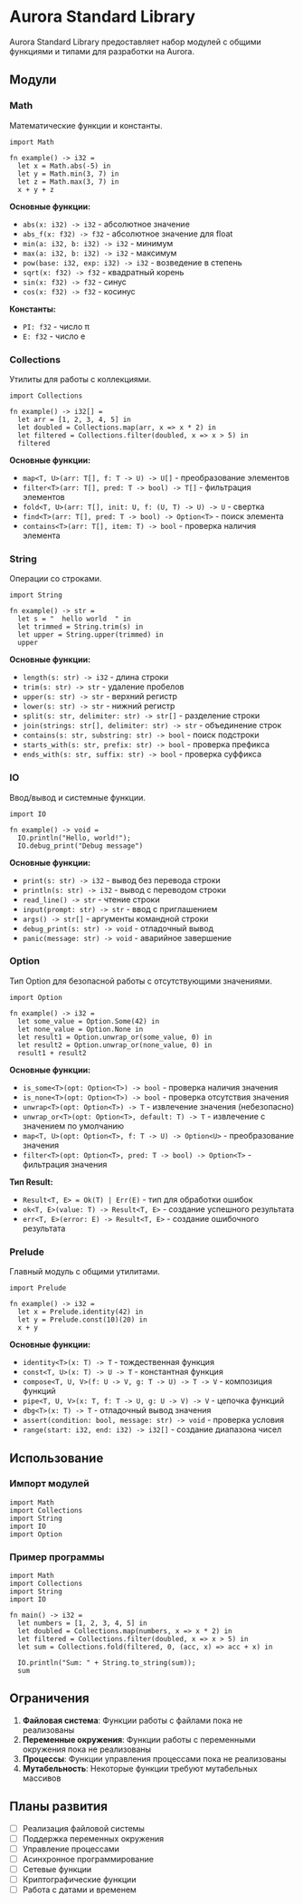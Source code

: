 # Aurora Standard Library

Aurora Standard Library предоставляет набор модулей с общими функциями и типами для разработки на Aurora.

## Модули

### Math
Математические функции и константы.

```aurora
import Math

fn example() -> i32 =
  let x = Math.abs(-5) in
  let y = Math.min(3, 7) in
  let z = Math.max(3, 7) in
  x + y + z
```

**Основные функции:**
- `abs(x: i32) -> i32` - абсолютное значение
- `abs_f(x: f32) -> f32` - абсолютное значение для float
- `min(a: i32, b: i32) -> i32` - минимум
- `max(a: i32, b: i32) -> i32` - максимум
- `pow(base: i32, exp: i32) -> i32` - возведение в степень
- `sqrt(x: f32) -> f32` - квадратный корень
- `sin(x: f32) -> f32` - синус
- `cos(x: f32) -> f32` - косинус

**Константы:**
- `PI: f32` - число π
- `E: f32` - число e

### Collections
Утилиты для работы с коллекциями.

```aurora
import Collections

fn example() -> i32[] =
  let arr = [1, 2, 3, 4, 5] in
  let doubled = Collections.map(arr, x => x * 2) in
  let filtered = Collections.filter(doubled, x => x > 5) in
  filtered
```

**Основные функции:**
- `map<T, U>(arr: T[], f: T -> U) -> U[]` - преобразование элементов
- `filter<T>(arr: T[], pred: T -> bool) -> T[]` - фильтрация элементов
- `fold<T, U>(arr: T[], init: U, f: (U, T) -> U) -> U` - свертка
- `find<T>(arr: T[], pred: T -> bool) -> Option<T>` - поиск элемента
- `contains<T>(arr: T[], item: T) -> bool` - проверка наличия элемента

### String
Операции со строками.

```aurora
import String

fn example() -> str =
  let s = "  hello world  " in
  let trimmed = String.trim(s) in
  let upper = String.upper(trimmed) in
  upper
```

**Основные функции:**
- `length(s: str) -> i32` - длина строки
- `trim(s: str) -> str` - удаление пробелов
- `upper(s: str) -> str` - верхний регистр
- `lower(s: str) -> str` - нижний регистр
- `split(s: str, delimiter: str) -> str[]` - разделение строки
- `join(strings: str[], delimiter: str) -> str` - объединение строк
- `contains(s: str, substring: str) -> bool` - поиск подстроки
- `starts_with(s: str, prefix: str) -> bool` - проверка префикса
- `ends_with(s: str, suffix: str) -> bool` - проверка суффикса

### IO
Ввод/вывод и системные функции.

```aurora
import IO

fn example() -> void =
  IO.println("Hello, world!");
  IO.debug_print("Debug message")
```

**Основные функции:**
- `print(s: str) -> i32` - вывод без перевода строки
- `println(s: str) -> i32` - вывод с переводом строки
- `read_line() -> str` - чтение строки
- `input(prompt: str) -> str` - ввод с приглашением
- `args() -> str[]` - аргументы командной строки
- `debug_print(s: str) -> void` - отладочный вывод
- `panic(message: str) -> void` - аварийное завершение

### Option
Тип Option для безопасной работы с отсутствующими значениями.

```aurora
import Option

fn example() -> i32 =
  let some_value = Option.Some(42) in
  let none_value = Option.None in
  let result1 = Option.unwrap_or(some_value, 0) in
  let result2 = Option.unwrap_or(none_value, 0) in
  result1 + result2
```

**Основные функции:**
- `is_some<T>(opt: Option<T>) -> bool` - проверка наличия значения
- `is_none<T>(opt: Option<T>) -> bool` - проверка отсутствия значения
- `unwrap<T>(opt: Option<T>) -> T` - извлечение значения (небезопасно)
- `unwrap_or<T>(opt: Option<T>, default: T) -> T` - извлечение с значением по умолчанию
- `map<T, U>(opt: Option<T>, f: T -> U) -> Option<U>` - преобразование значения
- `filter<T>(opt: Option<T>, pred: T -> bool) -> Option<T>` - фильтрация значения

**Тип Result:**
- `Result<T, E> = Ok(T) | Err(E)` - тип для обработки ошибок
- `ok<T, E>(value: T) -> Result<T, E>` - создание успешного результата
- `err<T, E>(error: E) -> Result<T, E>` - создание ошибочного результата

### Prelude
Главный модуль с общими утилитами.

```aurora
import Prelude

fn example() -> i32 =
  let x = Prelude.identity(42) in
  let y = Prelude.const(10)(20) in
  x + y
```

**Основные функции:**
- `identity<T>(x: T) -> T` - тождественная функция
- `const<T, U>(x: T) -> U -> T` - константная функция
- `compose<T, U, V>(f: U -> V, g: T -> U) -> T -> V` - композиция функций
- `pipe<T, U, V>(x: T, f: T -> U, g: U -> V) -> V` - цепочка функций
- `dbg<T>(x: T) -> T` - отладочный вывод значения
- `assert(condition: bool, message: str) -> void` - проверка условия
- `range(start: i32, end: i32) -> i32[]` - создание диапазона чисел

## Использование

### Импорт модулей

```aurora
import Math
import Collections
import String
import IO
import Option
```

### Пример программы

```aurora
import Math
import Collections
import String
import IO

fn main() -> i32 =
  let numbers = [1, 2, 3, 4, 5] in
  let doubled = Collections.map(numbers, x => x * 2) in
  let filtered = Collections.filter(doubled, x => x > 5) in
  let sum = Collections.fold(filtered, 0, (acc, x) => acc + x) in
  
  IO.println("Sum: " + String.to_string(sum));
  sum
```

## Ограничения

1. **Файловая система**: Функции работы с файлами пока не реализованы
2. **Переменные окружения**: Функции работы с переменными окружения пока не реализованы
3. **Процессы**: Функции управления процессами пока не реализованы
4. **Мутабельность**: Некоторые функции требуют мутабельных массивов

## Планы развития

- [ ] Реализация файловой системы
- [ ] Поддержка переменных окружения
- [ ] Управление процессами
- [ ] Асинхронное программирование
- [ ] Сетевые функции
- [ ] Криптографические функции
- [ ] Работа с датами и временем
